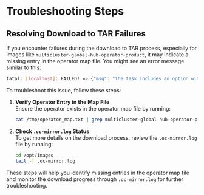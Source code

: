 # Troubleshooting Steps

## Resolving Download to TAR Failures

If you encounter failures during the download to TAR process, especially for images like `multicluster-global-hub-operator-product`, it may indicate a missing entry in the operator map file. You might see an error message similar to this:

```bash
fatal: [localhost]: FAILED! => {"msg": "The task includes an option with an undefined variable. The error was: 'dict object' has no attribute 'multicluster-global-hub-operator-product'. 'dict object' has no attribute 'multicluster-global-hub-operator-product'\n\nThe error appears to be in '/home/lab-user/workspace/ocp4-disconnected-helper/playbooks/tasks/get-operator-catalog-channels.yml': line 25, column 3, but may\nbe elsewhere in the file depending on the exact syntax problem.\n\nThe offending line appears to be:\n\n\n- name: Loop through the operator packages that don't have a channel defined\n  ^ here\n"}
```

To troubleshoot this issue, follow these steps:

1. **Verify Operator Entry in the Map File**  
   Ensure the operator exists in the operator map file by running:
   ```bash
   cat /tmp/operator_map.txt | grep multicluster-global-hub-operator-product
   ```

2. **Check `.oc-mirror.log` Status**  
   To get more details on the download process, review the `.oc-mirror.log` file by running:
   ```bash
   cd /opt/images
   tail -f .oc-mirror.log
   ```

These steps will help you identify missing entries in the operator map file and monitor the download progress through `.oc-mirror.log` for further troubleshooting.